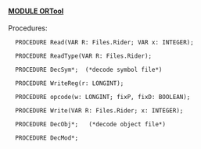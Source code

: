 
#### [MODULE ORTool](https://github.com/io-core/Build/blob/main/ORTool.Mod)

Procedures:

```
  PROCEDURE Read(VAR R: Files.Rider; VAR x: INTEGER);
```
```
  PROCEDURE ReadType(VAR R: Files.Rider);
```
```
  PROCEDURE DecSym*;  (*decode symbol file*)
```
```
  PROCEDURE WriteReg(r: LONGINT);
```
```
  PROCEDURE opcode(w: LONGINT; fixP, fixD: BOOLEAN);
```
```
  PROCEDURE Write(VAR R: Files.Rider; x: INTEGER);
```
```
  PROCEDURE DecObj*;   (*decode object file*)
```
```
  PROCEDURE DecMod*;
```

